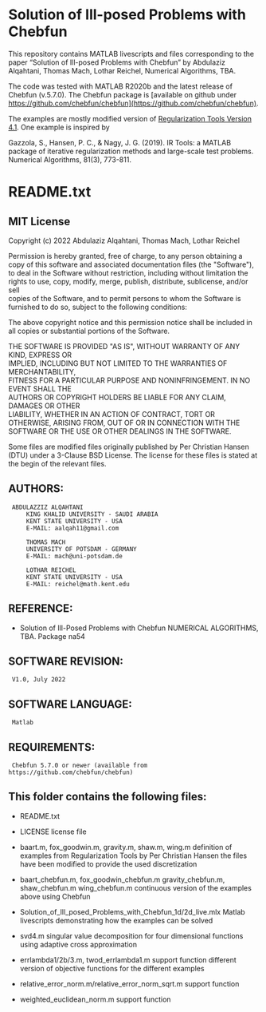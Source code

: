 # Solution of Ill-posed Problems with Chebfun

This repository contains MATLAB livescripts and files corresponding to the paper
“Solution of Ill-posed Problems with Chebfun” by Abdulaziz Alqahtani, Thomas
Mach, Lothar Reichel, Numerical Algorithms, TBA.

The code was tested with MATLAB R2020b and the latest release of Chebfun
(v.5.7.0). The Chebfun package is [available on github under
https://github.com/chebfun/chebfun](https://github.com/chebfun/chebfun).

The examples are mostly modified version of [Regularization Tools Version
4.1](http://www.imm.dtu.dk/~pcha/Regutools/).  One example is inspired by

Gazzola, S., Hansen, P. C., & Nagy, J. G. (2019). IR Tools: a MATLAB package of
iterative regularization methods and large-scale test problems. Numerical
Algorithms, 81(3), 773-811.


# README.txt

## MIT License                                                               
                                                                             
Copyright (c) 2022  Abdulaziz Alqahtani, Thomas Mach, Lothar Reichel         
                                                                             
Permission is hereby granted, free of charge, to any person obtaining a copy 
of this software and associated documentation files (the "Software"), to deal
in the Software without restriction, including without limitation the rights 
to use, copy, modify, merge, publish, distribute, sublicense, and/or sell    
copies of the Software, and to permit persons to whom the Software is        
furnished to do so, subject to the following conditions:                     
                                                                             
The above copyright notice and this permission notice shall be included in   
all copies or substantial portions of the Software.                          
                                                                             
THE SOFTWARE IS PROVIDED "AS IS", WITHOUT WARRANTY OF ANY KIND, EXPRESS OR   
IMPLIED, INCLUDING BUT NOT LIMITED TO THE WARRANTIES OF MERCHANTABILITY,     
FITNESS FOR A PARTICULAR PURPOSE AND NONINFRINGEMENT. IN NO EVENT SHALL THE  
AUTHORS OR COPYRIGHT HOLDERS BE LIABLE FOR ANY CLAIM, DAMAGES OR OTHER       
LIABILITY, WHETHER IN AN ACTION OF CONTRACT, TORT OR OTHERWISE, ARISING FROM,
OUT OF OR IN CONNECTION WITH THE SOFTWARE OR THE USE OR OTHER DEALINGS IN THE
SOFTWARE.                                                                    
                                                                             
                                                                             
Some files are modified files originally published by Per Christian Hansen   
(DTU) under a 3-Clause BSD License. The license for these files is stated at 
the begin of the relevant files.                                             
                                                                             
## AUTHORS:

     ABDULAZZIZ ALQAHTANI
		 KING KHALID UNIVERSITY - SAUDI ARABIA
		 KENT STATE UNIVERSITY - USA
		 E-MAIL: aalqah11@gmail.com

		 THOMAS MACH
		 UNIVERSITY OF POTSDAM - GERMANY
		 E-MAIL: mach@uni-potsdam.de

		 LOTHAR REICHEL
		 KENT STATE UNIVERSITY - USA
		 E-MAIL: reichel@math.kent.edu

## REFERENCE:

  -  Solution of Ill-Posed Problems with Chebfun
		 NUMERICAL ALGORITHMS, TBA.
		 Package na54 

## SOFTWARE REVISION:

     V1.0, July 2022

## SOFTWARE LANGUAGE:

     Matlab

## REQUIREMENTS:

     Chebfun 5.7.0 or newer (available from https://github.com/chebfun/chebfun)


## This folder contains the following files:

* README.txt

* LICENSE
	license file

* baart.m, fox_goodwin.m, gravity.m, shaw.m, wing.m
	definition of examples from Regularization Tools by Per Christian Hansen
	the files have been modified to provide the used discretization

* baart_chebfun.m, fox_goodwin_chebfun.m gravity_chebfun.m, shaw_chebfun.m
  wing_chebfun.m
	continuous version of the examples above using Chebfun

* Solution_of_Ill_posed_Problems_with_Chebfun_1d/2d_live.mlx
	Matlab livescripts demonstrating how the examples can be solved

* svd4.m
	singular value decomposition for four dimensional functions using
	adaptive cross approximation
	
* errlambda1/2b/3.m, twod_errlambda1.m
	support function
	different version of objective functions for the different examples

* relative_error_norm.m/relative_error_norm_sqrt.m
	support function

* weighted_euclidean_norm.m
	support function

